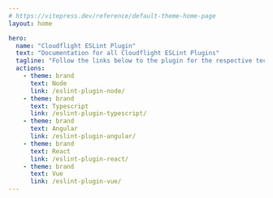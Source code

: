 ```yaml
---
# https://vitepress.dev/reference/default-theme-home-page
layout: home

hero:
  name: "Cloudflight ESLint Plugin"
  text: "Documentation for all Cloudflight ESLint Plugins"
  tagline: "Follow the links below to the plugin for the respective technology:"
  actions:
    - theme: brand
      text: Node
      link: /eslint-plugin-node/
    - theme: brand
      text: Typescript
      link: /eslint-plugin-typescript/
    - theme: brand
      text: Angular
      link: /eslint-plugin-angular/
    - theme: brand
      text: React
      link: /eslint-plugin-react/
    - theme: brand
      text: Vue
      link: /eslint-plugin-vue/
---
```


